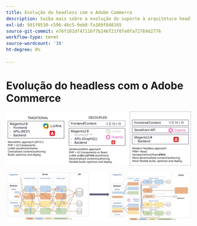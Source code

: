 ```yaml
---
title: Evolução do headless com o Adobe Commerce
description: Saiba mais sobre a evolução do suporte à arquitetura headless da Adobe Commerce.
exl-id: 991f0530-c596-46c5-9eb0-fa109f848165
source-git-commit: e76f101df47116f7b246f21f0fe0fa72769d2776
workflow-type: tm+mt
source-wordcount: '38'
ht-degree: 0%

---
```


# Evolução do headless com o Adobe Commerce

![Comparação de arquiteturas comerciais tradicionais, dissociadas e headless](../../../assets/playbooks/headless-evolution-table.svg)

![Comparação de arquiteturas comerciais tradicionais, dissociadas e headless](../../../assets/playbooks/headless-evolution-diagram.svg)
